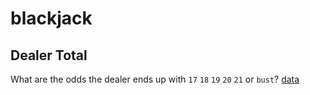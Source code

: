 # blackjack


## Dealer Total
What are the odds the dealer ends up with `17` `18` `19` `20` `21` or `bust`? 
[data](data/DealerStayTotalProbability.csv)